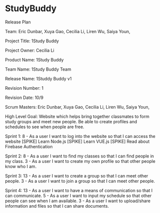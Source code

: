 # StudyBuddy

Release Plan


Team:
Eric Dunbar,
Xuya Gao,
Cecilia Li,
Liren Wu,
Saiya Youn,


Project Title: 1Study Buddy

Project Owner: Cecilia Li

Product Name: 1Study Buddy

Team Name: 1Study Buddy Team

Release Name: 1Studdy Buddy v1

Revision Number: 1 

Revision Date: 10/9


Scrum Masters:
Eric Dunbar,
Xuya Gao,
Cecilia Li,
Liren Wu,
Saiya Youn,

High Level Goal:
Website which helps bring together classmates to form study groups and meet new people. Be able to create profiles and schedules to see when people are free. 

Sprint 1:
8 - As a user I want to log into the website so that I can access the website
[SPIKE] Learn Node.js
[SPIKE] Learn VUE.js
[SPIKE] Read about Firebase Authentication

Sprint 2:
8 - As a user I want to find my classes so that I can find people in my class.
3 - As a user I want to create my own profile so that other people know who I am.

Sprint 3:
13 - As a user I want to create a group so that I can meet other people.
3 - As a user I want to join a group so that I can meet other people.

Sprint 4:
13 - As a user I want to have a means of communication so that I can communicate.
5 - As a user I want to input my schedule so that other people can see when I am available.
3 - As a user I want to upload/share information and files so that I can share documents. 

